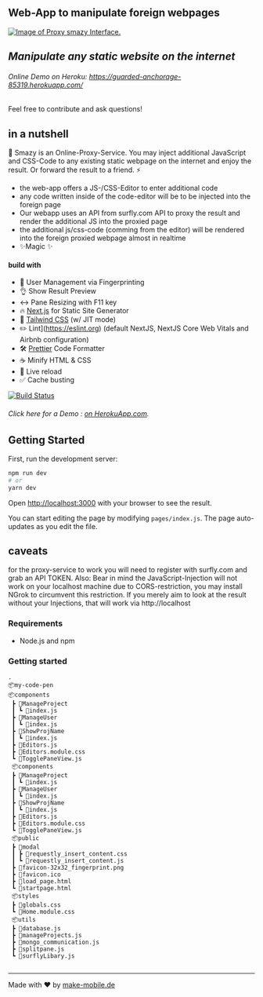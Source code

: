 



## Web-App to manipulate   foreign webpages


[![Image of Proxy smazy Interface.](https://content.screencast.com/users/stefanibus/folders/Capture/media/0d963ef3-c669-485b-b80f-17b192fdb860/LWR_Recording.png 'Image of Proxy smazy Interface.')](https://guarded-anchorage-85319.herokuapp.com/?projectQuery=60fe83abd8d488002d4c3dec)

## _Manipulate any static website on the internet_

###### Online Demo on Heroku:  https://guarded-anchorage-85319.herokuapp.com/
Feel free to contribute and ask questions!




## in a nutshell
🚀  Smazy is an Online-Proxy-Service. You  may inject  additional  JavaScript and CSS-Code to any existing static webpage on the internet and enjoy the result. Or forward the result to a friend. ⚡️

 - the web-app offers a JS-/CSS-Editor to enter additional code
 - any code written inside of the code-editor will be to be injected into the foreign page
 - Our webapp uses an API from  surfly.com API to proxy the result and render the additional JS into the proxied page
 - the additional js/css-code (comming from the editor) will be rendered into the foreign proxied webpage almost in realtime
 - ✨Magic ✨



#### build with 
- 🦁 User Management via Fingerprinting
-  👌 Show Result Preview  
- ↔  Pane Resizing with F11 key 
- 🔥 [Next.js](https://nextjs.org) for Static Site Generator 
- 🎨 [Tailwind CSS](https://tailwindcss.com) (w/ JIT mode) 
- ✏️ Lint](https://eslint.org) (default NextJS, NextJS Core Web Vitals and Airbnb configuration)
- 🛠 [Prettier](https://prettier.io) Code Formatter    
- ☕ Minify HTML & CSS
- 💨 Live reload
- ✅ Cache busting
  



[![Build Status](https://travis-ci.org/joemccann/dillinger.svg?branch=master)](https://travis-ci.org/joemccann/dillinger)


###### Click here for a Demo : [  on HerokuApp.com](https://guarded-anchorage-85319.herokuapp.com/?projectQuery=60fe83abd8d488002d4c3dec).




## Getting Started

First, run the development server:

```bash
npm run dev
# or
yarn dev
```
 
Open [http://localhost:3000](http://localhost:3000) with your browser to see the result. 
   

You can start editing the page by modifying `pages/index.js`. The page auto-updates as you edit the file.
 

## caveats
for the proxy-service to work you will need to register with surfly.com and grab an API TOKEN. Also: Bear in mind the JavaScript-Injection will not work on your localhost machine due to CORS-restriction, you may install NGrok to circumvent this restriction. If you merely aim to look at the result without your Injections, that will work via http://localhost 


 
   
 
 
### Requirements

- Node.js and npm

### Getting started
 
```
.
📦my-code-pen
📦components
 ┣ 📂ManageProject
 ┃ ┗ 📜index.js
 ┣ 📂ManageUser
 ┃ ┗ 📜index.js
 ┣ 📂ShowProjName
 ┃ ┗ 📜index.js
 ┣ 📜Editors.js
 ┣ 📜Editors.module.css
 ┗ 📜TogglePaneView.js
 📦components
 ┣ 📂ManageProject
 ┃ ┗ 📜index.js
 ┣ 📂ManageUser
 ┃ ┗ 📜index.js
 ┣ 📂ShowProjName
 ┃ ┗ 📜index.js
 ┣ 📜Editors.js
 ┣ 📜Editors.module.css
 ┗ 📜TogglePaneView.js
 📦public
 ┣ 📂modal
 ┃ ┣ 📜requestly_insert_content.css
 ┃ ┗ 📜requestly_insert_content.js
 ┣ 📜favicon-32x32_fingerprint.png
 ┣ 📜favicon.ico
 ┣ 📜load_page.html
 ┗ 📜startpage.html
 📦styles
 ┣ 📜globals.css
 ┗ 📜Home.module.css
 📦utils
 ┣ 📜database.js
 ┣ 📜manageProjects.js
 ┣ 📜mongo_communication.js
 ┣ 📜splitpane.js
 ┗ 📜surflyLibary.js
  
```
 
 
  
---

Made with ♥ by [make-mobile.de](https://make-mobile.de)  
 
